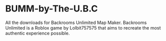 # BUMM-by-The-U.B.C
All the downloads for Backrooms Unlimited Map Maker. Backrooms Unlimited is a Roblox game by Lolbit757575 that aims to recreate the most authentic experience possible.
